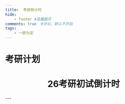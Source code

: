 ```yaml
---
title:  考研倒计时
hide:
    - footer #隐藏翻页
comments: true  #评论，默认不开启
tags: 
    - 一研为定
---
```

# 考研计划

<body>
<center>
  <h1>26考研初试倒计时</h1>
  <font color="#4351AF" size=6 >
  <div id="countdown"></div>

  <script>
    //设置倒计时时间为2025年12月20号结束
    var countDownDate = new Date("Dec 20, 2025 00:00:00").getTime();

    // 更新倒计时
    var x = setInterval(function() {

      // 获取当前时间
      var now = new Date().getTime();

      // 计算剩余时间
      var distance = countDownDate - now;

      // 计算天数、小时、分钟和秒
      var days = Math.floor(distance / (1000 * 60 * 60 * 24));
      var hours = Math.floor((distance % (1000 * 60 * 60 * 24)) / (1000 * 60 * 60));
      var minutes = Math.floor((distance % (1000 * 60 * 60)) / (1000 * 60));
      var seconds = Math.floor((distance % (1000 * 60)) / 1000);

      // 显示倒计时
      document.getElementById("countdown").innerHTML = days + "天 " + hours + "小时 "
      + minutes + "分钟 " + seconds + "秒";

      // 当倒计时结束时，停止更新
      if (distance < 0) {
        clearInterval(x);
        document.getElementById("countdown").innerHTML = "倒计时结束";
      }
    }, 1000);
  </script>
  </font>
  </center>
</body>
---